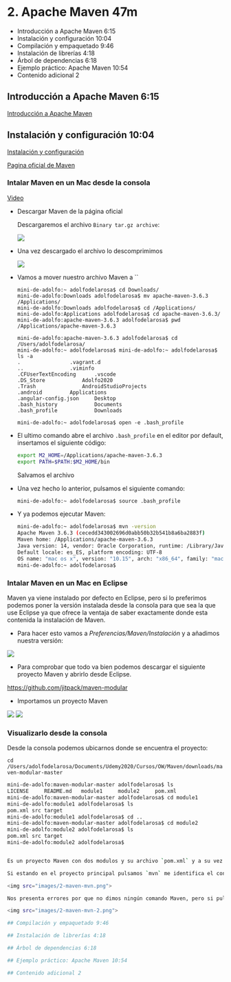 # 2. Apache Maven 47m

* Introducción a Apache Maven 6:15 
* Instalación y configuración 10:04 
* Compilación y empaquetado 9:46 
* Instalación de librerías 4:18 
* Árbol de dependencias 6:18 
* Ejemplo práctico: Apache Maven 10:54 
* Contenido adicional 2

## Introducción a Apache Maven 6:15 

[Introducción a Apache Maven](pdfs/2.1_Introudcción_a_Apache_Maven.pdf)

## Instalación y configuración 10:04 

[Instalación y configuración](pdfs/2.2_Instalacion.pdf)

[Pagina oficial de Maven](https://maven.apache.org/)

### Intalar Maven en un Mac desde la consola

[Video](https://www.youtube.com/watch?v=j0OnSAP-KtU&vl=es)

* Descargar Maven de la página oficial 

   Descargaremos el archivo `Binary tar.gz archive`:

   <img src="images/2-maven-download.png">
   
* Una vez descargado el archivo lo descomprimimos

   <img src="images/2-maven-download-2.png">
   
* Vamos a mover nuestro archivo Maven a ``   

   ```
   mini-de-adolfo:~ adolfodelarosa$ cd Downloads/
   mini-de-adolfo:Downloads adolfodelarosa$ mv apache-maven-3.6.3 /Applications/
   mini-de-adolfo:Downloads adolfodelarosa$ cd /Applications/
   mini-de-adolfo:Applications adolfodelarosa$ cd apache-maven-3.6.3/
   mini-de-adolfo:apache-maven-3.6.3 adolfodelarosa$ pwd
   /Applications/apache-maven-3.6.3
   
   mini-de-adolfo:apache-maven-3.6.3 adolfodelarosa$ cd /Users/adolfodelarosa/
   mini-de-adolfo:~ adolfodelarosa$ mini-de-adolfo:~ adolfodelarosa$ ls -a
   .				.vagrant.d
   ..				.viminfo
   .CFUserTextEncoding		.vscode
   .DS_Store			Adolfo2020
   .Trash				AndroidStudioProjects
   .android			Applications
   .angular-config.json		Desktop
   .bash_history			Documents
   .bash_profile			Downloads
   
   mini-de-adolfo:~ adolfodelarosa$ open -e .bash_profile   
   ```
* El ultimo comando abre el archivo `.bash_profile` en el editor por default, insertamos el siguiente código:

   ```sh
   export M2_HOME=/Applications/apache-maven-3.6.3
   export PATH=$PATH:$M2_HOME/bin
   ```
  
  Salvamos el archivo
  
* Una vez hecho lo anterior, pulsamos el siguiente comando:

   ```sh
   mini-de-adolfo:~ adolfodelarosa$ source .bash_profile
   ```
* Y ya podemos ejecutar Maven:

   ```sh   
   mini-de-adolfo:~ adolfodelarosa$ mvn -version
   Apache Maven 3.6.3 (cecedd343002696d0abb50b32b541b8a6ba2883f)
   Maven home: /Applications/apache-maven-3.6.3
   Java version: 14, vendor: Oracle Corporation, runtime: /Library/Java/JavaVirtualMachines/jdk-14.jdk/Contents/Home
   Default locale: es_ES, platform encoding: UTF-8
   OS name: "mac os x", version: "10.15", arch: "x86_64", family: "mac"
   mini-de-adolfo:~ adolfodelarosa$ 
   ```
### Intalar Maven en un Mac en Eclipse 

Maven ya viene instalado por defecto en Eclipse, pero si lo preferimos podemos poner la versión instalada desde la consola para que sea la que use Eclipse ya que ofrece la ventaja de saber exactamente donde esta contenida la instalación de Maven.

* Para hacer esto vamos a *Preferencias/Maven/Instalación* y a añadimos nuestra versión:

<img src="images/2-maven-eclipse.png">

* Para comprobar que todo va bien podemos descargar el siguiente proyecto Maven y abrirlo desde Eclipse.

https://github.com/jitpack/maven-modular

* Importamos un proyecto Maven

<img src="images/2-eclipse-import.png">

<img src="images/2-eclipse-proyecto-maven.png">

### Visualizarlo desde la consola

Desde la consola podemos ubicarnos donde se encuentra el proyecto:


`cd /Users/adolfodelarosa/Documents/Udemy2020/Cursos/OW/Maven/downloads/maven-modular-master`

```sh
mini-de-adolfo:maven-modular-master adolfodelarosa$ ls
LICENSE		README.md	module1		module2		pom.xml
mini-de-adolfo:maven-modular-master adolfodelarosa$ cd module1
mini-de-adolfo:module1 adolfodelarosa$ ls
pom.xml	src	target
mini-de-adolfo:module1 adolfodelarosa$ cd ..
mini-de-adolfo:maven-modular-master adolfodelarosa$ cd module2
mini-de-adolfo:module2 adolfodelarosa$ ls
pom.xml	src	target
mini-de-adolfo:module2 adolfodelarosa$ 


Es un proyecto Maven con dos modulos y su archivo `pom.xml` y a su vez cada modulo es otro proyecto Maven con su propio archivo `pom.xml`.

Si estando en el proyecto principal pulsamos `mvn` me identifica el contenido:

<img src="images/2-maven-mvn.png">

Nos presenta errores por que no dimos ningún comando Maven, pero si pulsamos `mvn compile` podemos ver como nos compila el proyecto:

<img src="images/2-maven-mvn-2.png">

## Compilación y empaquetado 9:46 

## Instalación de librerías 4:18 

## Árbol de dependencias 6:18 

## Ejemplo práctico: Apache Maven 10:54 

## Contenido adicional 2
